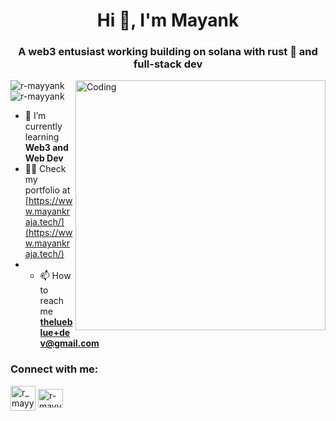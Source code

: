 <h1 align="center">Hi 👋, I'm Mayank</h1>
<h3 align="center">A web3 entusiast working building on solana with rust 🦀 and full-stack dev</h3>
<img align="right" alt="Coding" width="400" src="https://user-images.githubusercontent.com/74038190/225813708-98b745f2-7d22-48cf-9150-083f1b00d6c9.gif">
<p align="left"><img align="center" src="https://wakatime.com/badge/user/791a3258-6c2341-4d69-9fae-1e245d634626.svg" alt="r-mayyank" />
  <img align="center" src="https://komarev.com/ghpvc/?username=r-mayyank&label=Profile%20views&color=0e75b6&style=flat" alt="r-mayyank" /></p>

- 🌱 I’m currently learning **Web3 and Web Dev**
- 👨‍💻 Check my portfolio at [https://www.mayankraja.tech/](https://www.mayankraja.tech/)
- - 📫 How to reach me **thelueblue+dev@gmail.com**

<h3 align="left">Connect with me:</h3>
<p align="left">
<a href="https://x.com/r_mayyank" target="blank"><img align="center" src="https://uxwing.com/wp-content/themes/uxwing/download/brands-and-social-media/x-social-media-round-icon.png" alt="r_mayynk" height="40" width="40" /></a>
<a href="https://linkedin.com/in/r-mayyank" target="blank"><img align="center" src="https://raw.githubusercontent.com/rahuldkjain/github-profile-readme-generator/master/src/images/icons/Social/linked-in-alt.svg" alt="r-mayyank" height="30" width="40" /></a>
</p>


